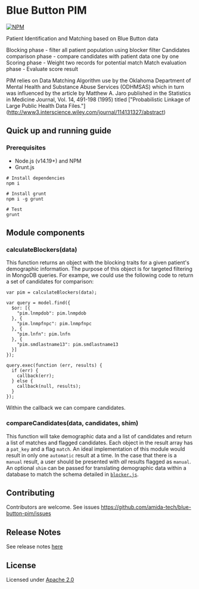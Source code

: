 Blue Button PIM
===============
[![NPM][npm-image]][npm-url]

Patient Identification and Matching based on Blue Button data

Blocking phase - filter all patient population using blocker filter
Candidates comparison phase - compare candidates with patient data one by one
Scoring phase - Weight two records for potential match
Match evaluation phase - Evaluate score result

PIM relies on  Data Matching Algorithm use by the Oklahoma Department of Mental Health and Substance Abuse Services (ODHMSAS) which in turn was influenced by the article by Matthew A. Jaro published in the Statistics in Medicine Journal, Vol. 14, 491-198 (1995) titled ["Probabilistic Linkage of Large Public Health Data Files."] (http://www3.interscience.wiley.com/journal/114131327/abstract)


## Quick up and running guide

### Prerequisites

- Node.js (v14.19+) and NPM
- Grunt.js

```
# Install dependencies
npm i

# Install grunt
npm i -g grunt

# Test
grunt

```

## Module components

### calculateBlockers(data)
This function returns an object with the blocking traits for a given patient's demographic information.
The purpose of this object is for targeted filtering in MongoDB queries. For exampe, we could use the following
code to return a set of candidates for comparison:
```
var pim = calculateBlockers(data);

var query = model.find({
  $or: [{
    "pim.lnmpdob": pim.lnmpdob
  }, {
    "pim.lnmpfnpc": pim.lnmpfnpc
  }, {
    "pim.lnfn": pim.lnfn
  }, {
    "pim.smdlastname13": pim.smdlastname13
  }]
});

query.exec(function (err, results) {
  if (err) {
    callback(err);
  } else {
    callback(null, results);
  }
});
```
Within the callback we can compare candidates.

### compareCandidates(data, candidates, shim)
This function will take demographic data and a list of candidates and return a list of matches and flagged candidates.
Each object in the result array has a `pat_key` and a flag `match`. An ideal implementation of this module would result in
only one `automatic` result at a time. In the case that there is a `manual` result, a user should be presented with
_all_ results flagged as `manual`. An optional `shim` can be passed for translating demographic data within a database
to match the schema detailed in [`blocker.js`](lib/blocker.js).

## Contributing

Contributors are welcome. See issues https://github.com/amida-tech/blue-button-pim/issues

## Release Notes

See release notes [here](./RELEASENOTES.md)

## License

Licensed under [Apache 2.0](./LICENSE)


[npm-image]: https://nodei.co/npm/@amida-tech/blue-button-pim.png?compact=true
[npm-url]: https://nodei.co/npm/@amida-tech/blue-button-pim
